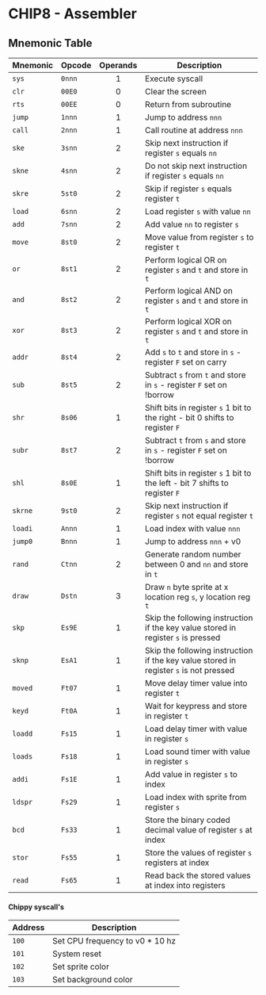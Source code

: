 # CHIP8 - Assembler

## Mnemonic Table

| Mnemonic | Opcode | Operands | Description |
| -------- | ------ | :------: | ----------- |
| `sys`    | `0nnn` | 1 | Execute syscall                                                |
| `clr`    | `00E0` | 0 | Clear the screen                                               |
| `rts`    | `00EE` | 0 | Return from subroutine                                         |
| `jump`   | `1nnn` | 1 | Jump to address `nnn`                                          |
| `call`   | `2nnn` | 1 | Call routine at address `nnn`                                  |
| `ske`    | `3snn` | 2 | Skip next instruction if register `s` equals `nn`              |
| `skne`   | `4snn` | 2 | Do not skip next instruction if register `s` equals `nn`       |
| `skre`   | `5st0` | 2 | Skip if register `s` equals register `t`                       |
| `load`   | `6snn` | 2 | Load register `s` with value `nn`                              |
| `add`    | `7snn` | 2 | Add value `nn` to register `s`                                 |
| `move`   | `8st0` | 2 | Move value from register `s` to register `t`                   |
| `or`     | `8st1` | 2 | Perform logical OR on register `s` and `t` and store in `t`    |
| `and`    | `8st2` | 2 | Perform logical AND on register `s` and `t` and store in `t`   |
| `xor`    | `8st3` | 2 | Perform logical XOR on register `s` and `t` and store in `t`   |
| `addr`   | `8st4` | 2 | Add `s` to `t` and store in `s` - register `F` set on carry    |
| `sub`    | `8st5` | 2 | Subtract `s` from `t` and store in `s` - register `F` set on !borrow         |
| `shr`    | `8s06` | 1 | Shift bits in register `s` 1 bit to the right - bit 0 shifts to register `F` |
| `subr`   | `8st7` | 2 | Subtract `t` from `s` and store in `s` - register `F` set on !borrow         |
| `shl`    | `8s0E` | 1 | Shift bits in register `s` 1 bit to the left - bit 7 shifts to register `F`  |
| `skrne`  | `9st0` | 2 | Skip next instruction if register `s` not equal register `t`   |
| `loadi`  | `Annn` | 1 | Load index with value `nnn`                                    |
| `jump0`  | `Bnnn` | 1 | Jump to address `nnn` + v0                                  |
| `rand`   | `Ctnn` | 2 | Generate random number between 0 and `nn` and store in `t`     |
| `draw`   | `Dstn` | 3 | Draw `n` byte sprite at x location reg `s`, y location reg `t` |
| `skp`    | `Es9E` | 1 | Skip the following instruction if the key value stored in register `s` is pressed |
| `sknp`   | `EsA1` | 1 | Skip the following instruction if the key value stored in register `s` is not pressed |
| `moved`  | `Ft07` | 1 | Move delay timer value into register `t`                       |
| `keyd`   | `Ft0A` | 1 | Wait for keypress and store in register `t`                    |
| `loadd`  | `Fs15` | 1 | Load delay timer with value in register `s`                    |
| `loads`  | `Fs18` | 1 | Load sound timer with value in register `s`                    |
| `addi`   | `Fs1E` | 1 | Add value in register `s` to index                             |
| `ldspr`  | `Fs29` | 1 | Load index with sprite from register `s`                       |
| `bcd`    | `Fs33` | 1 | Store the binary coded decimal value of register `s` at index  |
| `stor`   | `Fs55` | 1 | Store the values of register `s` registers at index            |
| `read`   | `Fs65` | 1 | Read back the stored values at index into registers            |

#### Chippy syscall's

| Address | Description |
| ------- | ----------- |
| `100`   | Set CPU frequency to v0 * 10 hz |
| `101`   | System reset                    |
| `102`   | Set sprite color                |
| `103`   | Set background color            |
